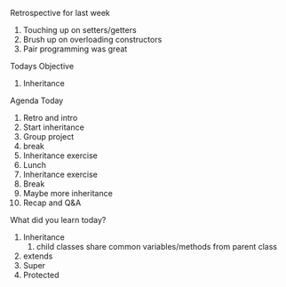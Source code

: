 Retrospective for last week

1. Touching up on setters/getters
2. Brush up on overloading constructors
3. Pair programming was great


Todays Objective

1. Inheritance

Agenda Today

1. Retro and intro
2. Start inheritance
3. Group project
4. break
5. Inheritance exercise
6. Lunch
7. Inheritance exercise
8. Break
9. Maybe more inheritance
10. Recap and Q&A

What did you learn today?

1. Inheritance
   1. child classes share common variables/methods from parent class
2. extends
3. Super
4. Protected
